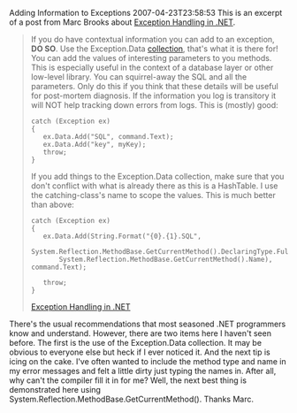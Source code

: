 Adding Information to Exceptions
2007-04-23T23:58:53
This is an excerpt of a post from Marc Brooks about [Exception Handling in .NET](http://musingmarc.blogspot.com/2005/09/exception-handling-in-net-some-general.html).

> If you do have contextual information you can add to an exception, **DO SO**. Use the Exception.Data [collection](http://msdn2.microsoft.com/en-us/library/2wyfbc48%28en-us,vs.80%29.aspx), that's what it is there for! You can add the values of interesting parameters to you methods. This is especially useful in the context of a database layer or other low-level library. You can squirrel-away the SQL and all the parameters. Only do this if you think that these details will be useful for post-mortem diagnosis. If the information you log is transitory it will NOT help tracking down errors from logs. This is (mostly) good:
>     
>     catch (Exception ex)
>     {
>        ex.Data.Add("SQL", command.Text);
>        ex.Data.Add("key", myKey);
>        throw;
>     }
> 
> If you add things to the Exception.Data collection, make sure that you don't conflict with what is already there as this is a HashTable. I use the catching-class's name to scope the values. This is much better than above:
>     
>     catch (Exception ex)
>     {
>        ex.Data.Add(String.Format("{0}.{1}.SQL",
>            System.Reflection.MethodBase.GetCurrentMethod().DeclaringType.FullName,
>            System.Reflection.MethodBase.GetCurrentMethod().Name), command.Text);
>     
>        throw;
>     }
> 
> [Exception Handling in .NET](http://musingmarc.blogspot.com/2005/09/exception-handling-in-net-some-general.html)

There's the usual recommendations that most seasoned .NET programmers know and understand. However, there are two items here I haven't seen before. The first is the use of the Exception.Data collection. It may be obvious to everyone else but heck if I ever noticed it. And the next tip is icing on the cake. I've often wanted to include the method type and name in my error messages and felt a little dirty just typing the names in. After all, why can't the compiler fill it in for me? Well, the next best thing is demonstrated here using System.Reflection.MethodBase.GetCurrentMethod(). Thanks Marc.
